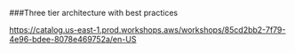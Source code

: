 ###Three tier architecture with best practices

https://catalog.us-east-1.prod.workshops.aws/workshops/85cd2bb2-7f79-4e96-bdee-8078e469752a/en-US

